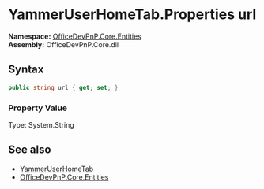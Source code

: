 # YammerUserHomeTab.Properties url
  

**Namespace:** [OfficeDevPnP.Core.Entities](OfficeDevPnP.Core.Entities.md)  
**Assembly:** OfficeDevPnP.Core.dll  
## Syntax
```C#
public string url { get; set; }
```

### Property Value
Type: System.String  

## See also
- [YammerUserHomeTab](OfficeDevPnP.Core.Entities.YammerUserHomeTab.md) 
- [OfficeDevPnP.Core.Entities](OfficeDevPnP.Core.Entities.md) 
